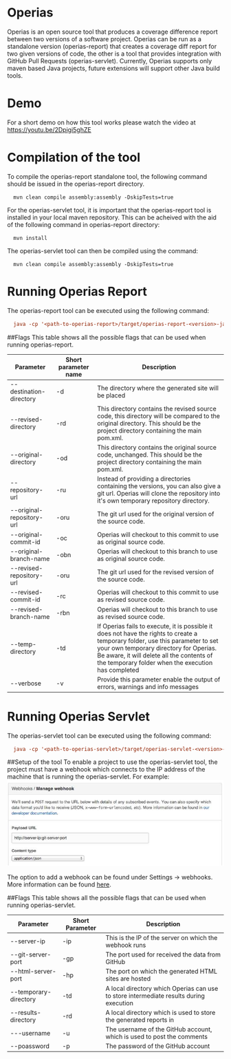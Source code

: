 Operias
=======

Operias is an open source tool that produces a coverage difference report between two versions of a software project. Operias can be run as a standalone version (operias-report) that creates a coverage diff report for two given versions of code, the other is a tool that provides integration with GitHub Pull Requests (operias-servlet). Currently, Operias supports only maven based Java projects, future extensions will support other Java build tools.

Demo
=======
For a short demo on how this tool works please watch the video at https://youtu.be/2Dpigi5ghZE

Compilation of the tool
=======

To compile the operias-report standalone tool, the following command should be issued in the operias-report directory.
```
  mvn clean compile assembly:assembly -DskipTests=true
```

For the operias-servlet tool, it is important that the operias-report tool is installed in your local maven repository. This can be acheived with the aid of the following command in operias-report directory:

```
  mvn install
```

The operias-servlet tool can then be compiled using the command:

```
  mvn clean compile assembly:assembly -DskipTests=true
```

Running Operias Report
=======

The operias-report tool can be executed using the following command:
```ini
  java -cp '<path-to-operias-report>/target/operias-report-<version>-jar-with-dependencies.jar' operias.Main <args>
```

##Flags
This table shows all the possible flags that can be used when running operias-report.

Parameter | Short parameter name | Description | 
----------|----------|-----------|
--destination-directory | -d | The directory where the generated site will be placed
--revised-directory | -rd | This directory contains the revised source code, this directory will be compared to the original directory. This should be the project directory containing the main pom.xml.
--original-directory | -od | This directory contains the original source code, unchanged. This should be the project directory containing the main pom.xml.
--repository-url | -ru | Instead of providing a directories containing the versions, you can also give a git url. Operias will clone the repository into it's own temporary repository directory.
--original-repository-url | -oru | The git url used for the original version of the source code.
--original-commit-id | -oc | Operias will checkout to this commit to use as original source code. 
--original-branch-name | -obn | Operias will checkout to this branch to use as original source code. 
--revised-repository-url | -oru | The git url used for the revised version of the source code.
--revised-commit-id | -rc | Operias will checkout to this commit to use as revised source code.
--revised-branch-name | -rbn | Operias will checkout to this branch to use as revised source code.
--temp-directory | -td | If Operias fails to execute, it is possible it does not have the rights to create a temporary folder, use this parameter to set your own temporary directory for Operias. Be aware, it will delete all the contents of the temporary folder when the execution has completed
--verbose | -v | Provide this parameter enable the output of errors, warnings and info messages


Running Operias Servlet
=======

The operias-servlet tool can be executed using the following command:
```ini
  java -cp '<path-to-operias-servlet>/target/operias-servlet-<version>-jar-with-dependencies.jar' operias.servlet.OperiasServlet <args>
```

##Setup of the tool
To enable a project to use the operias-servlet tool, the project must have a webhook which connects to the IP address of the machine that is running the operias-servlet. For example: 
![webhook image](img/webhook.png)



The option to add a webhook can be found under Settings -> webhooks. More information can be found [here](https://developer.github.com/webhooks/creating/). 

##Flags
This table shows all the possible flags that can be used when running operias-servlet.

Parameter | Short Parameter | Description |
----------|-----------------|------------|
--server-ip | -ip | This is the IP of the server on which the webhook runs
--git-server-port | -gp | The port used for received the data from GitHub
--html-server-port | -hp | The port on which the generated HTML sites are hosted
--temporary-directory | -td | A local directory which Operias can use to store intermediate results during execution
--results-directory | -rd | A local directory which is used to store the generated reports in
---username | -u | The username of the GitHub account, which is used to post the comments
--poassword | -p | The password of the GitHub account
